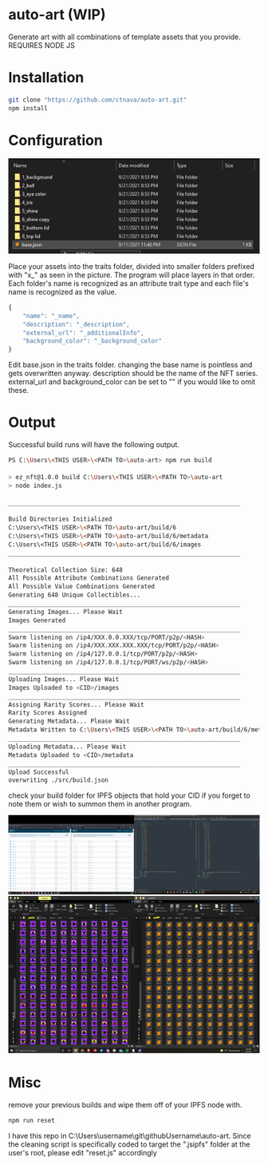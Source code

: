 # auto-art (WIP)
Generate art with all combinations of template assets that you provide.
REQUIRES NODE JS

# Installation
```sh
git clone "https://github.com/ctnava/auto-art.git"
npm install
```
# Configuration
![](https://github.com/ctnava/auto-art/blob/main/blob/traits.PNG)

Place your assets into the traits folder, divided into smaller folders prefixed with "x_" as seen in the picture.
The program will place layers in that order. Each folder's name is recognized as an attribute trait type and each file's name is recognized as the value.

```js
{
	"name": "_name",
	"description": "_description",
	"external_url": "_additionalInfo", 
	"background_color": "_background_color"
}
```
Edit base.json in the traits folder.
changing the base name is pointless and gets overwritten anyway.
description should be the name of the NFT series.
external_url and background_color can be set to "" if you would like to omit these.

# Output
Successful build runs will have the following output.

```sh 
PS C:\Users\<THIS USER>\<PATH TO>\auto-art> npm run build

> ez_nft@1.0.0 build C:\Users\<THIS USER>\<PATH TO>\auto-art
> node index.js

_________________________________________________________________

Build Directories Initialized
C:\Users\<THIS USER>\<PATH TO>\auto-art/build/6
C:\Users\<THIS USER>\<PATH TO>\auto-art/build/6/metadata
C:\Users\<THIS USER>\<PATH TO>\auto-art/build/6/images
_________________________________________________________________

Theoretical Collection Size: 648
All Possible Attribute Combinations Generated
All Possible Value Combinations Generated
Generating 648 Unique Collectibles...
_________________________________________________________________
Generating Images... Please Wait
Images Generated
_________________________________________________________________
Swarm listening on /ip4/XXX.0.0.XXX/tcp/PORT/p2p/<HASH>
Swarm listening on /ip4/XXX.XXX.XXX.XXX/tcp/PORT/p2p/<HASH>
Swarm listening on /ip4/127.0.0.1/tcp/PORT/p2p/<HASH>
Swarm listening on /ip4/127.0.0.1/tcp/PORT/ws/p2p/<HASH>
_________________________________________________________________
Uploading Images... Please Wait
Images Uploaded to <CID>/images
_________________________________________________________________
Assigning Rarity Scores... Please Wait
Rarity Scores Assigned
Generating Metadata... Please Wait
Metadata Written to C:\Users\<THIS USER>\<PATH TO>\auto-art/build/6/metadata
_________________________________________________________________
Uploading Metadata... Please Wait
Metadata Uploaded to <CID>/metadata
_________________________________________________________________
Upload Successful
overwriting ./src/build.json
```

check your build folder for IPFS objects that hold your CID if you forget to note them or wish to summon them in another program.

![](https://github.com/ctnava/auto-art/blob/main/blob/ipfs.PNG)
![](https://github.com/ctnava/auto-art/blob/main/blob/sampleImages.PNG)

# Misc
remove your previous builds and wipe them off of your IPFS node with.
```sh
npm run reset
```
I have this repo in C:\Users\username\git\githubUsername\auto-art.
Since the cleaning script is specifically coded to target the ".jsipfs" folder at the user's root, please edit "reset.js" accordingly
